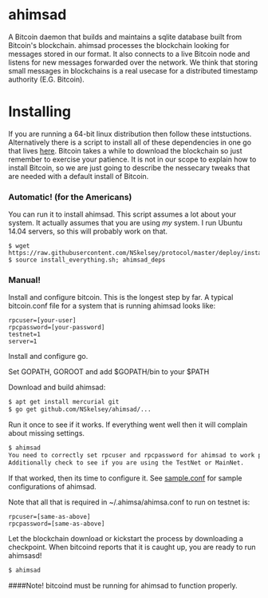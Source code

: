 ahimsad
=======

A Bitcoin daemon that builds and maintains a sqlite database built from Bitcoin's blockchain.
ahimsad processes the blockchain looking for messages stored in our format. 
It also connects to a live Bitcoin node and listens for new messages forwarded over the network.
We think that storing small messages in blockchains is a real usecase for a distributed timestamp authority (E.G. Bitcoin). 


Installing
==========
If you are running a 64-bit linux distribution then follow these intstuctions.
Alternatively there is a script to install all of these dependencies in one go that
lives [here](http://github.com/NSkelsey/protocol/blob/master/deploy/install_everything.sh).
Bitcoin takes a while to download the blockchain so just remember to exercise your patience.
It is not in our scope to explain how to install Bitcoin, so we are just going to describe
the nessecary tweaks that are needed with a default install of Bitcoin.

### Automatic! (for the Americans)

You can run it to install ahimsad. This script assumes a lot about your system.
It actually assumes that you are using _my_ system.
I run Ubuntu 14.04 servers, so this will probably work on that.

```
$ wget https://raw.githubusercontent.com/NSkelsey/protocol/master/deploy/install_everything.sh
$ source install_everything.sh; ahimsad_deps
```

### Manual!

Install and configure bitcoin. This is the longest step by far.
A typical bitcoin.conf file for a system that is running ahimsad looks like:

```
rpcuser=[your-user]
rpcpassword=[your-password]
testnet=1
server=1
```

Install and configure go. 

Set GOPATH, GOROOT and add $GOPATH/bin to your $PATH

Download and build ahimsad:
```bash
$ apt get install mercurial git
$ go get github.com/NSkelsey/ahimsad/...
```
Run it once to see if it works. If everything went well then it will complain about 
missing settings.
```bash
$ ahimsad
You need to correctly set rpcuser and rpcpassword for ahimsad to work properly.
Additionally check to see if you are using the TestNet or MainNet.
```


If that worked, then its time to configure it. See [sample.conf](https://github.com/NSkelsey/ahimsad/blob/master/sample.conf) for sample 
configurations of ahimsad. 

Note that all that is required in ~/.ahimsa/ahimsa.conf to run on testnet is:
```
rpcuser=[same-as-above]
rpcpassword=[same-as-above]
```

Let the blockchain download or kickstart the process by downloading a checkpoint.
When bitcoind reports that it is caught up, you are ready to run ahimsasd!

```bash
$ ahimsad
```

####Note! 
bitcoind must be running for ahimsad to function properly.

